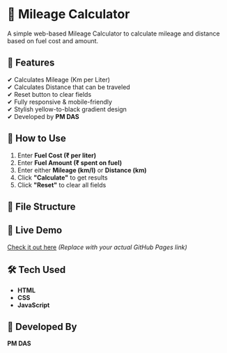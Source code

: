 # 🚗 Mileage Calculator  
A simple web-based Mileage Calculator to calculate mileage and distance based on fuel cost and amount.  

## 🌟 Features  
✔ Calculates Mileage (Km per Liter)  
✔ Calculates Distance that can be traveled  
✔ Reset button to clear fields  
✔ Fully responsive & mobile-friendly  
✔ Stylish yellow-to-black gradient design  
✔ Developed by **PM DAS**  

## 📜 How to Use  
1. Enter **Fuel Cost (₹ per liter)**  
2. Enter **Fuel Amount (₹ spent on fuel)**  
3. Enter either **Mileage (km/l)** or **Distance (km)**  
4. Click **"Calculate"** to get results  
5. Click **"Reset"** to clear all fields  

## 📂 File Structure  

## 🚀 Live Demo  
[Check it out here](https://Pm-das.github.io/mileage-calculator/) *(Replace with your actual GitHub Pages link)*  

## 🛠 Tech Used  
- **HTML**  
- **CSS**  
- **JavaScript**  

## 📌 Developed By  
**PM DAS** 
